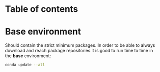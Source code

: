 # Table of contents

# Base environment
Should contain the strict minimum packages.
In order to be able to always download and reach package repositories it is good to run time to time in the **base** environment:
```bash
conda update --all
```